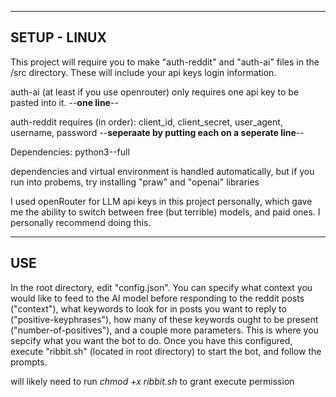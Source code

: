 
----
SETUP - LINUX
----

This project will require you to make "auth-reddit" and "auth-ai" files in the /src directory. These will include your api keys login information. 


auth-ai (at least if you use openrouter) only requires one api key to be pasted into it.
                        --**one line**--


auth-reddit requires (in order): client_id, client_secret, user_agent, username, password
               --**seperaate by putting each on a seperate line**--


Dependencies: python3--full


dependencies and virtual environment is handled automatically, but if you run into probems, try installing "praw" and "openai" libraries

I used openRouter for LLM api keys in this project personally, which gave me the ability to switch between free (but terrible) models, and paid ones. I personally recommend doing this.


----
USE
----

In the root directory, edit "config.json". You can specify what context you would like to feed to the AI model before responding to the reddit posts ("context"), what keywords to look for in posts you want to reply to ("positive-keyphrases"), how many of these keywords ought to be present ("number-of-positives"), and a couple more parameters. 
This is where you sepcify what you want the bot to do. Once you have this configured, execute "ribbit.sh" (located in root directory) to start the bot, and follow the prompts.

will likely need to run *chmod +x ribbit.sh* to grant execute permission
